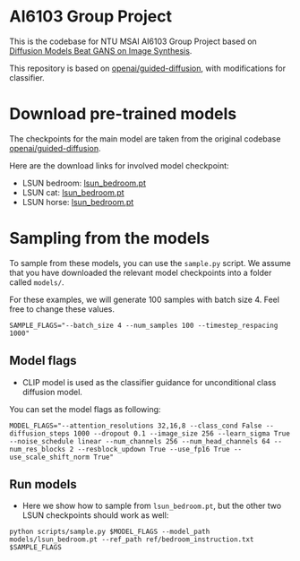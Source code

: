 # AI6103 Group Project

This is the codebase for NTU MSAI AI6103 Group Project based on [Diffusion Models Beat GANS on Image Synthesis](http://arxiv.org/abs/2105.05233).

This repository is based on [openai/guided-diffusion](https://github.com/openai/guided-diffusion), with modifications for classifier.

# Download pre-trained models

The checkpoints for the main model are taken from the original codebase [openai/guided-diffusion](https://github.com/openai/guided-diffusion).

Here are the download links for involved model checkpoint:

 * LSUN bedroom: [lsun_bedroom.pt](https://openaipublic.blob.core.windows.net/diffusion/jul-2021/lsun_bedroom.pt)
 * LSUN cat: [lsun_bedroom.pt](https://openaipublic.blob.core.windows.net/diffusion/jul-2021/lsun_cat.pt)
 * LSUN horse: [lsun_bedroom.pt](https://openaipublic.blob.core.windows.net/diffusion/jul-2021/lsun_horse.pt)


# Sampling from the models

To sample from these models, you can use the `sample.py` script.
We assume that you have downloaded the relevant model checkpoints into a folder called `models/`.

For these examples, we will generate 100 samples with batch size 4. Feel free to change these values.

```
SAMPLE_FLAGS="--batch_size 4 --num_samples 100 --timestep_respacing 1000"
```

## Model flags
 * CLIP model is used as the classifier guidance for unconditional class diffusion model.

 You can set the model flags as following:
 ```
 MODEL_FLAGS="--attention_resolutions 32,16,8 --class_cond False --diffusion_steps 1000 --dropout 0.1 --image_size 256 --learn_sigma True --noise_schedule linear --num_channels 256 --num_head_channels 64 --num_res_blocks 2 --resblock_updown True --use_fp16 True --use_scale_shift_norm True" 
 ```


## Run models
 * Here we show how to sample from `lsun_bedroom.pt`, but the other two LSUN checkpoints should work as well:
 ```
 python scripts/sample.py $MODEL_FLAGS --model_path models/lsun_bedroom.pt --ref_path ref/bedroom_instruction.txt $SAMPLE_FLAGS
 ```
